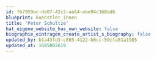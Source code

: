 ```yaml
---
id: fb7959ac-da07-42c7-aa64-ebe94c368ad6
blueprint: kuenstler_innen
title: 'Peter Schultze'
hat_eigene_website_has_own_website: false
biographie_eintragen_create_artist_s_biography: false
updated_by: b1a43fd3-c865-4122-b6cc-50cfa81a1985
updated_at: 1685002619
---
```

